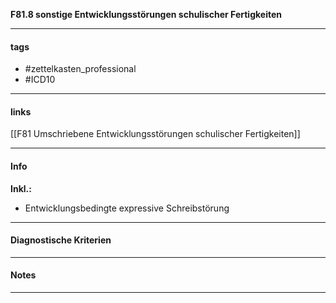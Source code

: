 __F81.8 sonstige Entwicklungsstörungen schulischer Fertigkeiten__

___________________________________________
#### tags

- #zettelkasten_professional
- #ICD10 
___________________________________________
#### links

[[F81 Umschriebene Entwicklungsstörungen schulischer Fertigkeiten]]

___________________________________________
#### Info
**Inkl.:**
- Entwicklungsbedingte expressive Schreibstörung
___________________________________________
#### Diagnostische Kriterien

___________________________________________
#### Notes

___________________________________________

